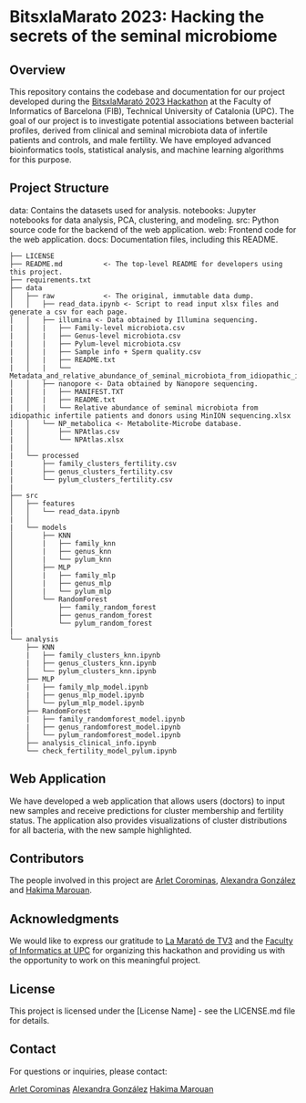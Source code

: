 # BitsxlaMarato 2023: Hacking the secrets of the seminal microbiome

## Overview
This repository contains the codebase and documentation for our project developed during the [BitsxlaMarató 2023 Hackathon](https://www.fib.upc.edu/ca/la-marato) at the Faculty of Informatics of Barcelona (FIB), Technical University of Catalonia (UPC). The goal of our project is to investigate potential associations between bacterial profiles, derived from clinical and seminal microbiota data of infertile patients and controls, and male fertility. We have employed advanced bioinformatics tools, statistical analysis, and machine learning algorithms for this purpose.

## Project Structure
data: Contains the datasets used for analysis.
notebooks: Jupyter notebooks for data analysis, PCA, clustering, and modeling.
src: Python source code for the backend of the web application.
web: Frontend code for the web application.
docs: Documentation files, including this README.


    ├── LICENSE
    ├── README.md          <- The top-level README for developers using this project.
    ├── requirements.txt         
    ├── data
    │   ├── raw            <- The original, immutable data dump.
    │   │   ├── read_data.ipynb <- Script to read input xlsx files and generate a csv for each page.
    |   │   ├── illumina <- Data obtained by Illumina sequencing.
    |   │   |   ├── Family-level microbiota.csv
    |   │   |   ├── Genus-level microbiota.csv
    |   │   |   ├── Pylum-level microbiota.csv
    |   │   |   ├── Sample info + Sperm quality.csv
    |   │   |   ├── README.txt
    |   │   |   └── Metadata_and_relative_abundance_of_seminal_microbiota_from_idiopathic_infertile_patients_and_donors.xlsx
    │   │   ├── nanopore <- Data obtained by Nanopore sequencing.
    |   │   |   ├── MANIFEST.TXT
    |   │   |   ├── README.txt
    |   │   |   └── Relative abundance of seminal microbiota from idiopathic infertile patients and donors using MinION sequencing.xlsx
    │   │   └── NP_metabolica <- Metabolite-Microbe database.
    |   │       ├── NPAtlas.csv
    |   │       └── NPAtlas.xlsx
    |   │
    |   └── processed  
    |       ├── family_clusters_fertility.csv
    |       ├── genus_clusters_fertility.csv
    |       └── pylum_clusters_fertility.csv
    |  
    ├── src
    │   ├── features
    │   │   └── read_data.ipynb
    |   │
    |   └── models 
    │       ├── KNN 
    │       |   ├── family_knn
    │       |   ├── genus_knn
    │       |   └── pylum_knn
    │       ├── MLP 
    │       |   ├── family_mlp
    │       |   ├── genus_mlp
    │       |   └── pylum_mlp
    │       └── RandomForest 
    │           ├── family_random_forest
    │           ├── genus_random_forest
    │           └── pylum_random_forest
    |    
    └── analysis
        ├── KNN
        |   ├── family_clusters_knn.ipynb
        |   ├── genus_clusters_knn.ipynb
        │   └── pylum_clusters_knn.ipynb
        ├── MLP
        |   ├── family_mlp_model.ipynb
        |   ├── genus_mlp_model.ipynb
        │   └── pylum_mlp_model.ipynb
        ├── RandomForest
        |   ├── family_randomforest_model.ipynb
        |   ├── genus_randomforest_model.ipynb
        │   └── pylum_randomforest_model.ipynb
        ├── analysis_clinical_info.ipynb
        └── check_fertility_model_pylum.ipynb

  

## Web Application
We have developed a web application that allows users (doctors) to input new samples and receive predictions for cluster membership and fertility status. The application also provides visualizations of cluster distributions for all bacteria, with the new sample highlighted.

## Contributors
The people involved in this project are [Arlet Corominas](https://github.com/arletcoro), [Alexandra González](https://github.com/alexandraglz) and [Hakima Marouan](https://github.com/haakima).

## Acknowledgments
We would like to express our gratitude to [La Marató de TV3](https://www.ccma.cat/tv3/marato/2023/310/) and the [Faculty of Informatics at UPC](https://www.fib.upc.edu) for organizing this hackathon and providing us with the opportunity to work on this meaningful project.

## License
This project is licensed under the [License Name] - see the LICENSE.md file for details.

## Contact
For questions or inquiries, please contact:

[Arlet Corominas](arlet.corominas@estudiantat.upc.edu)
[Alexandra González](alexandra.gonzalez.alvarez@estudiantat.upc.edu)
[Hakima Marouan](hakima.marouan@estudiantat.upc.edu)